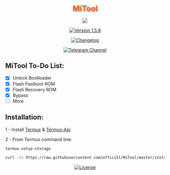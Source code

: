 <div align="center">

<h1 style="font-size: 24px; color: #FF6719; text-shadow: 2px 2px 4px rgba(0, 0, 0, 0.5);">MiTool</h1>

![](https://img.shields.io/badge/Compatible%20with%20Android(Termux)-black?logo=android&logoColor=green&style=for-the-badge)

[![Version 1.5.8](https://img.shields.io/badge/Version-1.5.8-brightgreen)](#)

[![Changelog](https://img.shields.io/badge/Changelog-brightgreen)](https://github.com/offici5l/MiTool/blob/main/CHANGELOG.md)

[![Telegram Channel](https://img.shields.io/badge/-telegram-red?color=white&logo=telegram&logoColor=blue)](https://t.me/Offici5l_Channel)

</div>

## MiTool To-Do List:

- [x] Unlock Bootloader
- [x] Flash Fastboot ROM
- [x] Flash Recovery ROM 
- [x] Bypass
- [ ] More

## Installation:

1 - Install [Termux](https://github.com/termux/termux-app/releases/latest) & [Termux-Api](https://github.com/termux/termux-api/releases/latest)

2 - From Termux command line:
```bash
termux-setup-storage
```
```bash
curl -sS https://raw.githubusercontent.com/offici5l/MiTool/master/install.sh | bash
```

<div align="center">

[![License](https://img.shields.io/badge/License-Apache_2.0-blue.svg)](./LICENSE)


